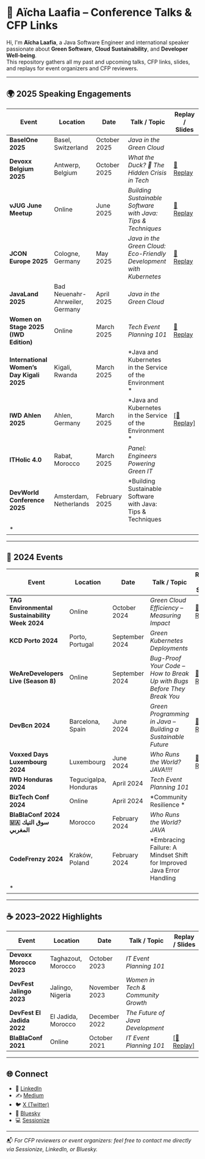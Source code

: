 # 🎤 Aïcha Laafia – Conference Talks & CFP Links

Hi, I'm **Aïcha Laafia**, a Java Software Engineer and international speaker passionate about **Green Software**, **Cloud Sustainability**, and **Developer Well-being**.  
This repository gathers all my past and upcoming talks, CFP links, slides, and replays for event organizers and CFP reviewers.

---

## 🌍 2025 Speaking Engagements

| Event | Location | Date | Talk / Topic | Replay / Slides |
|--------|-----------|------|--------------|----------------|
| **BaselOne 2025** | Basel, Switzerland | October 2025 | *Java in the Green Cloud* | |
| **Devoxx Belgium 2025** | Antwerp, Belgium | October 2025 | *What the Duck? 🦆 The Hidden Crisis in Tech* | [🎥 Replay](https://www.youtube.com/watch?v=aemFEi5N8Ho)  |
| **vJUG June Meetup** | Online | June 2025 | *Building Sustainable Software with Java: Tips & Techniques* | [🎥 Replay](https://www.youtube.com/watch?v=q6DM_sfRhpE) |
| **JCON Europe 2025** | Cologne, Germany | May 2025 | *Java in the Green Cloud: Eco-Friendly Development with Kubernetes* | [🎥 Replay](https://www.youtube.com/watch?v=CvFMhwGC_gY) |
| **JavaLand 2025** | Bad Neuenahr-Ahrweiler, Germany | April 2025 | *Java in the Green Cloud* | |
| **Women on Stage 2025 (IWD Edition)** | Online | March 2025 | *Tech Event Planning 101* |   [🎥 Replay](https://www.youtube.com/watch?v=XHEFNltrurY) |
| **International Women’s Day Kigali 2025** | Kigali, Rwanda | March 2025 | *Java and Kubernetes in the Service of the Environment * | |
| **IWD Ahlen 2025** | Ahlen, Germany | March 2025 | *Java and Kubernetes in the Service of the Environment * |  [[🎥 Replay]](https://www.youtube.com/watch?v=Y84ir57Gd4Y) |
| **ITHolic 4.0** | Rabat, Morocco | March 2025 | *Panel: Engineers Powering Green IT* | |
| **DevWorld Conference 2025** | Amsterdam, Netherlands | February 2025 | *Building Sustainable Software with Java: Tips & Techniques
* | |

---

## 🌱 2024 Events

| Event | Location | Date | Talk / Topic | Replay / Slides |
|--------|-----------|------|--------------|----------------|
| **TAG Environmental Sustainability Week 2024** | Online | October 2024 | *Green Cloud Efficiency – Measuring Impact* | [🎥 Replay](https://www.youtube.com/watch?v=CvFMhwGC_gY) |
| **KCD Porto 2024** | Porto, Portugal | September 2024 | *Green Kubernetes Deployments* | |
| **WeAreDevelopers Live (Season 8)** | Online | September 2024 | *Bug-Proof Your Code – How to Break Up with Bugs Before They Break You* | [🎥 Replay](https://www.wearedevelopers.com/en/videos/1207/let-s-make-your-java-code-bug-proof) |
| **DevBcn 2024** | Barcelona, Spain | June 2024 | *Green Programming in Java – Building a Sustainable Future* | [🎥 Replay](https://www.youtube.com/watch?v=7arTsCRnhYg) |
| **Voxxed Days Luxembourg 2024** | Luxembourg | June 2024 | *Who Runs the World? JAVA!!!!* | [🎥 Replay](https://www.youtube.com/watch?v=vK6utF9V2lc) |
| **IWD Honduras 2024** | Tegucigalpa, Honduras | April 2024 | *Tech Event Planning 101* |  |
| **BizTech Conf 2024** | Online | April 2024 | *Community Resilience * | |
| **BlaBlaConf 2024 🇲🇦 سوق التيك المغربي** | Morocco | February 2024 | *Who Runs the World? JAVA* |  |
| **CodeFrenzy 2024** | Kraków, Poland | February 2024 | *Embracing Failure: A Mindset Shift for Improved Java Error Handling
* | |

---

## ☕ 2023–2022 Highlights

| Event | Location | Date | Talk / Topic | Replay / Slides |
|--------|-----------|------|--------------|----------------|
| **Devoxx Morocco 2023** | Taghazout, Morocco | October 2023 | *IT Event Planning 101* |  |
| **DevFest Jalingo 2023** | Jalingo, Nigeria | November 2023 | *Women in Tech & Community Growth* |  |
| **DevFest El Jadida 2022** | El Jadida, Morocco | December 2022 | *The Future of Java Development* |  |
| **BlaBlaConf 2021** | Online | October 2021 | *IT Event Planning 101* | [[🎥 Replay]](https://www.youtube.com/watch?v=VNRL7fhtkRA) |

---

## 🌐 Connect

- 💼 [LinkedIn](https://www.linkedin.com/in/aicha-laafia-0266a6126/)  
- ✍️ [Medium](https://medium.com/@aichalaafia1)  
- 🐦 [X (Twitter)](https://x.com/aichalaafia)  
- 💙 [Bluesky](https://bsky.app/profile/aichalaafia.bsky.social)  
- 💻 [Sessionize](https://sessionize.com/aichalaafia/)

---

📬 *For CFP reviewers or event organizers: feel free to contact me directly via Sessionize, LinkedIn, or Bluesky.*
